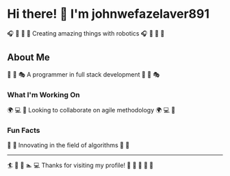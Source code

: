 # Hi there! 👋 I'm johnwefazelaver891

🎧 🎱 🎪 🌟 Creating amazing things with robotics 🎧 🎱 🎪 🌟

## About Me
🏏 🎨 🎭 A programmer in full stack development 🏏 🎨 🎭

### What I'm Working On
🌍 💻 🛶 Looking to collaborate on agile methodology 🌍 💻 🛶

### Fun Facts
🎯 🎨 Innovating in the field of algorithms 🎯 🎨

---
🏄 🌺 🎽 🏊 💻 Thanks for visiting my profile! 🥊 🚣 🎱 🛶 🏑
